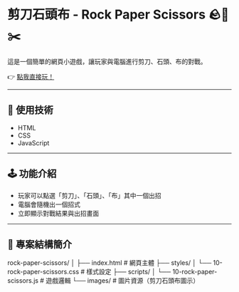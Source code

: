 # 剪刀石頭布 - Rock Paper Scissors 🪨📄✂️

這是一個簡單的網頁小遊戲，讓玩家與電腦進行剪刀、石頭、布的對戰。

👉 [點我直接玩！](https://liao020710.github.io/rock-paper-scissors/)

---

## 🔧 使用技術
- HTML
- CSS
- JavaScript

---

## 🕹️ 功能介紹
- 玩家可以點選「剪刀」、「石頭」、「布」其中一個出招
- 電腦會隨機出一個招式
- 立即顯示對戰結果與出招畫面

---

## 📁 專案結構簡介
rock-paper-scissors/
│
├── index.html               # 網頁主體
├── styles/
│   └── 10-rock-paper-scissors.css   # 樣式設定
├── scripts/
│   └── 10-rock-paper-scissors.js    # 遊戲邏輯
└── images/                 # 圖片資源（剪刀石頭布圖示）
